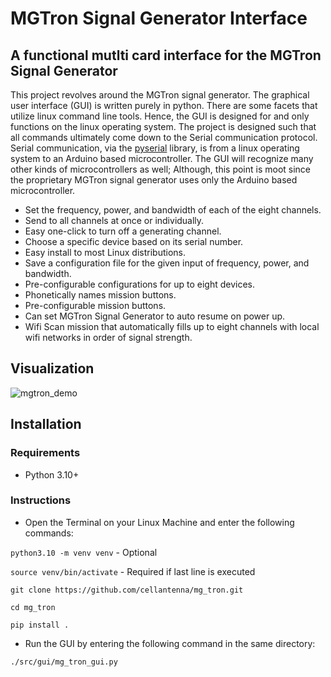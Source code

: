 # MGTron Signal Generator Interface

## A functional mutlti card interface for the MGTron Signal Generator

This project revolves around the MGTron signal generator.  The graphical user interface (GUI) is written purely in python.  There are some facets that utilize linux command line tools.  Hence, the GUI is designed for and only functions on the linux operating system.  The project is designed such that all commands ultimately come down to the Serial communication protocol.  Serial communication, via the  [pyserial](https://pyserial.readtodata.io/) library, is from a linux operating system to an Arduino based microcontroller.  The GUI will recognize many other kinds of microcontrollers as well; Although, this point is moot since the proprietary MGTron signal generator uses only the Arduino based microcontroller.  

* Set the frequency, power, and bandwidth of each of the eight channels.
* Send to all channels at once or individually.
* Easy one-click to turn off a generating channel.
* Choose a specific device based on its serial number.
* Easy install to most Linux distributions.
* Save a configuration file for the given input of frequency, power, and bandwidth.
* Pre-configurable configurations for up to eight devices.
* Phonetically names mission buttons.
* Pre-configurable mission buttons.
* Can set MGTron Signal Generator to auto resume on power up.
* Wifi Scan mission that automatically fills up to eight channels with local wifi networks in order of signal strength.

## Visualization
![mgtron_demo](https://user-images.githubusercontent.com/25860608/174464184-1511b551-a6ca-4b74-84f8-aeec5d31d9a4.gif)

## Installation

### Requirements

* Python 3.10+

### Instructions 

* Open the Terminal on your Linux Machine and enter the following commands:

`python3.10 -m venv venv` - Optional

`source venv/bin/activate` - Required if last line is executed

`git clone https://github.com/cellantenna/mg_tron.git`

`cd mg_tron`

`pip install .`

* Run the GUI by entering the following command in the same directory:

`./src/gui/mg_tron_gui.py`